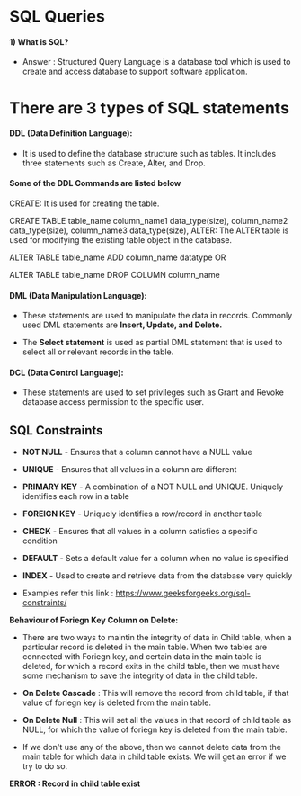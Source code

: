 # SQL Queries

#### 1) What is SQL?

* Answer : Structured Query Language is a database tool which is used to create and access database to support software application.

# There are 3 types of SQL statements

#### DDL (Data Definition Language): 
* It is used to define the database structure such as tables. It includes three statements such as Create, Alter, and Drop.

#### Some of the DDL Commands are listed below

CREATE: It is used for creating the table.

CREATE TABLE table_name
column_name1 data_type(size),
column_name2 data_type(size),
column_name3 data_type(size),
ALTER: The ALTER table is used for modifying the existing table object in the database.

ALTER TABLE table_name
 ADD column_name datatype
OR

ALTER TABLE table_name
DROP COLUMN column_name

#### DML (Data Manipulation Language): 
* These statements are used to manipulate the data in records. Commonly used DML statements are **Insert, Update, and Delete.**

* The **Select statement** is used as partial DML statement that is used to select all or relevant records in the table.

#### DCL (Data Control Language): 
* These statements are used to set privileges such as Grant and Revoke database access permission to the specific user.

## SQL Constraints

* **NOT NULL** - Ensures that a column cannot have a NULL value
* **UNIQUE** - Ensures that all values in a column are different
* **PRIMARY KEY** - A combination of a NOT NULL and UNIQUE. Uniquely identifies each row in a table
* **FOREIGN KEY** - Uniquely identifies a row/record in another table
* **CHECK** - Ensures that all values in a column satisfies a specific condition
* **DEFAULT** - Sets a default value for a column when no value is specified
* **INDEX** - Used to create and retrieve data from the database very quickly

* Examples refer this link : https://www.geeksforgeeks.org/sql-constraints/

**Behaviour of Foriegn Key Column on Delete:**

* There are two ways to maintin the integrity of data in Child table, when a particular record is deleted in the main table. When two tables are connected with Foriegn key, and certain data in the main table is deleted, for which a record exits in the child table, then we must have some mechanism to save the integrity of data in the child table.

* **On Delete Cascade** : This will remove the record from child table, if that value of foriegn key is deleted from the main table.

* **On Delete Null** : This will set all the values in that record of child table as NULL, for which the value of foriegn key is deleted from the main table.

* If we don't use any of the above, then we cannot delete data from the main table for which data in child table exists. We will get an error if we try to do so.

**ERROR : Record in child table exist**

